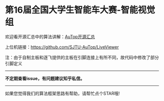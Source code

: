 # 第16届全国大学生智能车大赛-智能视觉组



欢迎看开源汇总中的算法讲解：[AuTop开源汇总](https://zhuanlan.zhihu.com/p/391252945)

上位机链接：https://github.com/SJTU-AuTop/LiveViewer

注：由于自制主板和逐飞提供的主板在引脚连接上有所不同，故代码中修改了部分引脚定义

---

**不定期查看issue，有问题建议知乎私信。**

---

如果您觉得我们的算法框架思路有帮助，请帮忙点个STAR哦!
